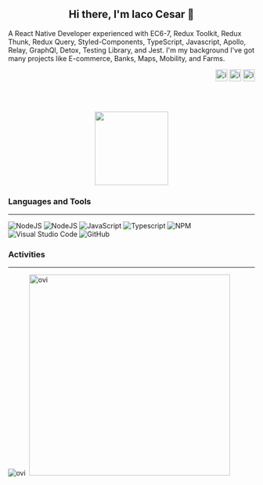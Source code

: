 <h2 align="center">Hi there, I'm Iaco Cesar 🫡</h2>

A React Native Developer experienced with EC6-7, Redux Toolkit, Redux Thunk, Redux Query, Styled-Components, TypeScript, Javascript, Apollo, Relay, GraphQl, Detox, Testing Library, and Jest. I'm my background I've got many projects like E-commerce, Banks, Maps, Mobility, and Farms.

<p align="right">
  <!--  DESACTIVATED <a href="https://www.linkedin.com/in/iacocesar/" target="blank"><img align="center"
  src="https://img.shields.io/badge/linkedin-%231DA1F2.svg?style=for-the-badge&logo=linkedin&logoColor=white"
  alt="iacocesar" height="30"/></a> -->
  <a href="https://fb.com/iaco.cesar" target="blank"><img align="center"
  src="https://img.shields.io/badge/facebook-4267B2.svg?style=for-the-badge&logo=facebook&logoColor=white"
  alt="iacocesar" height="24"/></a>
  <a href="https://instagram.com/iaco.cesar" target="blank"><img align="center"
  src="https://img.shields.io/badge/instagram-%23E4405F.svg?style=for-the-badge&logo=Instagram&logoColor=white"
  alt="iacocesar" height="24"/></a>
  <!--  DESACTIVATED  <a href="https://twitter.com/IacoCesar" target="blank"><img align="center"
  src="https://img.shields.io/badge/twitter-1DA1F2.svg?style=for-the-badge&logo=twitter&logoColor=white"
  alt="iacocesar" height="24"/></a> -->
  <a href="https://www.twitch.tv/gordaoprogameplay" target="blank"><img align="center"
  src="https://img.shields.io/twitch/status/gordaoprogameplay?label=TWITCH.TV&logo=twitch&style=for-the-badge"
  alt="iacocesar" height="24"/></a>
</p>

<br/>
<br/>
<p align="center"><img src="https://user-images.githubusercontent.com/63050133/156777293-72a6e681-2582-4a9d-ad92-09d1181d47c7.gif" width="150px" height="150px" /></p>

### Languages and Tools

--- 

![NodeJS](https://img.shields.io/badge/-ReactNative-61DAFB?logo=react&logoColor=white&style=for-the-badge) ![NodeJS](https://img.shields.io/badge/node.js-%2343853D.svg?style=for-the-badge&logo=node.js&logoColor=white) ![JavaScript](https://img.shields.io/badge/javascript-%23323330.svg?style=for-the-badge&logo=javascript&logoColor=%23F7DF1E) ![Typescript](https://img.shields.io/badge/typescript-3178C6.svg?style=for-the-badge&logo=typescript&logoColor=white) ![NPM](https://img.shields.io/badge/NPM-%23000000.svg?style=for-the-badge&logo=npm&logoColor=white) ![Visual Studio Code](https://img.shields.io/badge/VisualStudioCode-0078d7.svg?style=for-the-badge&logo=visual-studio-code&logoColor=white) ![GitHub](https://img.shields.io/badge/github-%23121011.svg?style=for-the-badge&logo=github&logoColor=white) 

### Activities

--- 

<p><img src="https://github-readme-stats-sigma-five.vercel.app/api/top-langs?username=IacoCesar&show_icons=true&locale=en&layout=compact&theme=chartreuse-dark" alt="ovi" />&nbsp;&nbsp;<img src="https://github-readme-stats-sigma-five.vercel.app/api?username=IacoCesar&show_icons=true&locale=en&theme=chartreuse-dark" alt="ovi" width="410" /></p>
